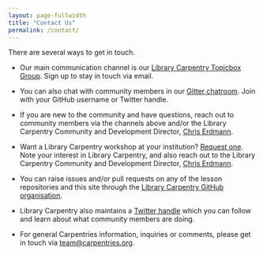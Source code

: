 ```yaml
---
layout: page-fullwidth
title: "Contact Us"
permalink: /contact/
---
```


There are several ways to get in touch. 

* Our main communication channel is our [Library Carpentry Topicbox Group](https://carpentries.topicbox.com/groups/discuss-library-carpentry). Sign up to stay in touch via email.

* You can also chat with community members in our [Gitter chatroom](https://gitter.im/LibraryCarpentry/Lobby). Join with your GitHub username or Twitter handle.

* If you are new to the community and have questions, reach out to community members via the channels above and/or the Library Carpentry Community and Development Director, [Chris Erdmann](mailto:chris@carpentries.org).

* Want a Library Carpentry workshop at your institution? [Request one](https://amy.software-carpentry.org/forms/workshop/). Note your interest in Library Carpentry, and also reach out to the Library Carpentry Community and Development Director, [Chris Erdmann](mailto:chris@carpentries.org).

* You can raise issues and/or pull requests on any of the lesson repositories and this site through the [Library Carpentry GitHub organisation](https://github.com/LibraryCarpentry).

* Library Carpentry also maintains a [Twitter handle](https://twitter.com/LibCarpentry) which you can follow and learn about what community members are doing.

* For general Carpentries information, inquiries or comments, please get in touch via team@carpentries.org.
